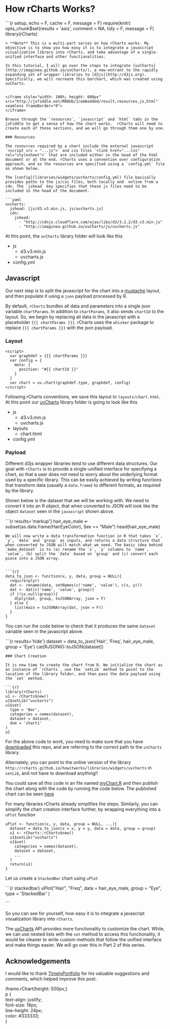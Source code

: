 # How rCharts Works?

\`\`\`{r setup, echo = F, cache = F, message = F} require\(knitr\) opts\_chunk$set\(results = 'asis', comment = NA, tidy = F, message = F\) library\(rCharts\)

```text
> **Note** This is a multi-part series on how rCharts works. My objective is to show you how easy it is to integrate a javascript visualization library into rCharts, and take advantage of a single-unified interface and other functionalities. 

In this tutorial, I will go over the steps to integrate [uvCharts](http://imaginea.github.io/uvCharts/), a new-entrant to the rapidly expanding set of wrapper libraries to [d3js](http://d3js.org). Specifically, we will recreate this barchart, which was created using uvCharts.


<iframe style="width: 100%; height: 600px" src="http://jsfiddle.net/RR8Ub/1/embedded/result,resources,js,html" seamless frameBorder="0">
</iframe>

Browse through the `resources`, `javascript` and `html` tabs in the jsFiddle to get a sense of how the chart works.  rCharts will need to create each of these sections, and we will go through them one by one.

### Resources

The resources required by a chart include the external javascript `<script src = "...js">` and css files `<link href="...css" rel="stylesheet">` that are included either in the head of the html document or at the end. rCharts uses a convention over configuration approach, and so the resources are specified using a `config.yml` file as shown below.

The [config](libraries/widgets/uvcharts/config.yml) file basically provides paths to the js/css files, both locally and  online from a cdn. The `jshead` key specifies that these js files need to be included in the head of the document.

```yaml
uvcharts:
  jshead: [js/d3.v3.min.js, js/uvcharts.js]
  cdn:
    jshead:
      - "http://cdnjs.cloudflare.com/ajax/libs/d3/3.2.2/d3.v3.min.js"
      - "http://imaginea.github.io/uvCharts/js/uvcharts.js"
```

At this point, the `uvCharts` library folder will look like this

* js
  * d3.v3.min.js
  * uvcharts.js
* config.yml

## Javascript

Our next step is to split the javascript for the chart into a [mustache](http://mustache.github.io/) layout, and then populate it using a `json` payload processed by R.

By default, `rCharts` bundles all data and parameters into a single json variable `chartParams`. In addition to `chartParams`, it also sends `chartId` to the layout. So, we begin by replacing all data in the javascript with a placeholder `{{{ chartParams }}}`. rCharts uses the `whisker` package to replace `{{{ chartParams }}}` with the json payload.

### Layout

```markup
<script>
  var graphdef = {{{ chartParams }}}
  var config = {
    meta: {
      position: "#{{ chartId }}"
    }
  }
  var chart = uv.chart(graphdef.type, graphdef, config)
</script>
```

Following rCharts conventions, we save this layout to `layouts/chart.html`. At this point our [uvCharts](https://github.com/mufitaltin/example/tree/43aeb3989e480a7643791dff84b0b225a1fde656/chapter2/libraries/widgets/uvCharts/README.md) library folder is going to look like this

* js
  * d3.v3.min.js
  * uvcharts.js
* layouts
  * chart.html
* config.yml

### Payload

Different d3js wrapper libraries tend to use different data structures. Our goal with `rCharts` is to provide a single-unified interface for specifying a chart, so that a user does not need to worry about the underlying format used by a specific library. This can be easily achieved by writing functions that transform data \(usually a `data.frame`\) to different formats, as required by the library.

Shown below is the dataset that we will be working with. We need to convert it into an R object, that when converted to JSON will look like the object `dataset` seen in the `javascript` shown above.

\`\`\`{r results='markup'} hair\_eye\_male &lt;- subset\(as.data.frame\(HairEyeColor\), Sex == "Male"\) head\(hair\_eye\_male\)

```text
We will now write a data transformation function in R that takes `x`, `y`, `data` and `group` as inputs, and returns a data structure that when converted to JSON will match what we need. The basic idea behind `make_dataset` is to (a) rename the `x`, `y` columns to `name`, `value`, (b) split the `data` based on `group` and (c) convert each piece into a JSON array.


```{r}
data_to_json <- function(x, y, data, group = NULL){
  require(plyr)
  dat <- rename(data, setNames(c('name', 'value'), c(x, y)))
  dat <- dat[c('name', 'value', group)]
  if (!is.null(group)){
    dlply(dat, group, toJSONArray, json = F)
  } else {
    list(main = toJSONArray(dat, json = F)) 
  }
}
```

You can run the code below to check that it produces the same `dataset` variable seen in the javascript above.

\`\`\`{r results='hide'} dataset = data\_to\_json\('Hair', 'Freq', hair\_eye\_male, group = 'Eye'\) cat\(RJSONIO::toJSON\(dataset\)\)

```text
### Chart Creation

It is now time to create the chart from R. We initialize the chart as an instance of `rCharts`, use the `setLib` method to point to the location of the library folder, and then pass the data payload using the `set` method. 

```{r}
library(rCharts)
u1 <- rCharts$new()
u1$setLib("uvcharts")
u1$set(
  type = 'Bar',
  categories = names(dataset),
  dataset = dataset,
  dom = 'chart1'
)
u1
```

For the above code to work, you need to make sure that you have [downloaded](https://github.com/rcharts/howitworks/zipball/gh-pages) this repo, and are referring to the correct path to the `uvCharts` library.

Alternately, you can point to the online version of the library `http://rcharts.github.io/howitworks/libraries/widgets/uvcharts` in `setLib`, and not have to download anything!!

You could save all this code in an file named [myChart.R](https://github.com/mufitaltin/example/tree/43aeb3989e480a7643791dff84b0b225a1fde656/chapter2/assets/code/mychart.R) and then publish the chart along with the code by running the code below. The published chart can be seen [here](http://rcharts.io/viewer/?3b61ed669d7f15156520)

For many libraries rCharts already simplifies the steps. Similarly, you can simplify the chart creation interface further, by wrapping everything into a `uPlot` function

```text
uPlot <- function(x, y, data, group = NULL, ...){
  dataset = data_to_json(x = x, y = y, data = data, group = group)
  u1 <- rCharts::rCharts$new()
  u1$setLib("uvcharts")
  u1$set(
    categories = names(dataset),
    dataset = dataset,
    ...
  )
  return(u1)
}
```

Let us create a `StackedBar` chart using `uPlot`

\`\`\`{r stackedbar} uPlot\("Hair", "Freq", data = hair\_eye\_male, group = "Eye", type = 'StackedBar' \)

\`\`\`

So you can see for yourself, how easy it is to integrate a javascript visualization library into `rCharts`.

The [uvCharts](http://imaginea.github.io/uvCharts/documentation.html) API provides more functionality to customize the chart. While, we can use nested lists with the `set` method to access this functionality, it would be cleaner to write custom methods that follow the unified interface and make things easier. We will go over this in Part 2 of this series.

## Acknowledgements

I would like to thank [TimelyPortfolio](http://github.com/timelyportfolio) for his valuable suggestions and comments, which helped improve this post.

  
 iframe.rChart{height: 500px;}  
 p {  
     text-align: justify;  
     font-size: 16px;  
     line-height: 24px;  
     color: \#333333;  
 }  


